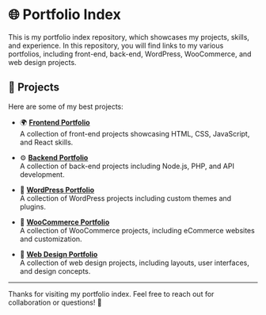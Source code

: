 # 🌐 Portfolio Index

This is my portfolio index repository, which showcases my projects, skills, and experience. In this repository, you will find links to my various portfolios, including front-end, back-end, WordPress, WooCommerce, and web design projects.

## 🚀 Projects

Here are some of my best projects:

- 🌍 [**Frontend Portfolio**](https://github.com/zimindev/portfolio-frontend)  
  A collection of front-end projects showcasing HTML, CSS, JavaScript, and React skills.

- ⚙️ [**Backend Portfolio**](https://github.com/zimindev/portfolio-backend)  
  A collection of back-end projects including Node.js, PHP, and API development.

- 📝 [**WordPress Portfolio**](https://github.com/zimindev/portfolio-wordpress)  
  A collection of WordPress projects including custom themes and plugins.

- 🛒 [**WooCommerce Portfolio**](https://github.com/zimindev/portfolio-woocommerce)  
  A collection of WooCommerce projects, including eCommerce websites and customization.

- 🎨 [**Web Design Portfolio**](https://github.com/zimindev/portfolio-webdesign)  
  A collection of web design projects, including layouts, user interfaces, and design concepts.

---

Thanks for visiting my portfolio index. Feel free to reach out for collaboration or questions! 🌟
